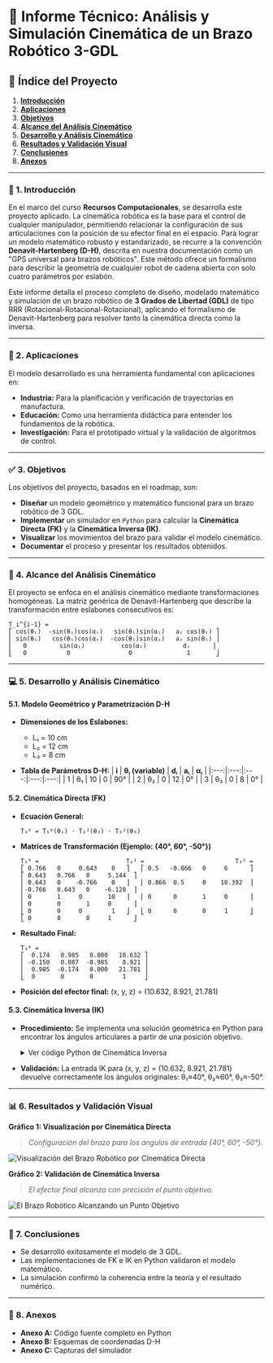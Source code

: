 # 🤖 **Informe Técnico: Análisis y Simulación Cinemática de un Brazo Robótico 3-GDL**

## 📜 **Índice del Proyecto**

1.  [**Introducción**](#-1-introducción)
2.  [**Aplicaciones**](#-2-aplicaciones)
3.  [**Objetivos**](#-3-objetivos)
4.  [**Alcance del Análisis Cinemático**](#-4-alcance-del-análisis-cinemático)
5.  [**Desarrollo y Análisis Cinemático**](#-5-desarrollo-y-análisis-cinemático)
6.  [**Resultados y Validación Visual**](#-6-resultados-y-validación-visual)
7.  [**Conclusiones**](#-7-conclusiones)
8.  [**Anexos**](#-8-anexos)

---

### 📖 1. Introducción
En el marco del curso **Recursos Computacionales**, se desarrolla este proyecto aplicado. La cinemática robótica es la base para el control de cualquier manipulador, permitiendo relacionar la configuración de sus articulaciones con la posición de su efector final en el espacio. Para lograr un modelo matemático robusto y estandarizado, se recurre a la convención **Denavit-Hartenberg (D-H)**, descrita en nuestra documentación como un "GPS universal para brazos robóticos". Este método ofrece un formalismo para describir la geometría de cualquier robot de cadena abierta con solo cuatro parámetros por eslabón.

Este informe detalla el proceso completo de diseño, modelado matemático y simulación de un brazo robótico de **3 Grados de Libertad (GDL)** de tipo RRR (Rotacional-Rotacional-Rotacional), aplicando el formalismo de Denavit-Hartenberg para resolver tanto la cinemática directa como la inversa.

---

### 🎯 2. Aplicaciones
El modelo desarrollado es una herramienta fundamental con aplicaciones en:
* **Industria:** Para la planificación y verificación de trayectorias en manufactura.
* **Educación:** Como una herramienta didáctica para entender los fundamentos de la robótica.
* **Investigación:** Para el prototipado virtual y la validación de algoritmos de control.

---

### ✅ 3. Objetivos
Los objetivos del proyecto, basados en el roadmap, son:
* **Diseñar** un modelo geométrico y matemático funcional para un brazo robótico de 3 GDL.
* **Implementar** un simulador en `Python` para calcular la **Cinemática Directa (FK)** y la **Cinemática Inversa (IK)**.
* **Visualizar** los movimientos del brazo para validar el modelo cinemático.
* **Documentar** el proceso y presentar los resultados obtenidos.

---

### 📏 4. Alcance del Análisis Cinemático
El proyecto se enfoca en el análisis cinemático mediante transformaciones homogéneas. La matriz genérica de Denavit-Hartenberg que describe la transformación entre eslabones consecutivos es:
```
T_i^{i-1} = 
⎡ cos(θᵢ)  -sin(θᵢ)cos(αᵢ)   sin(θᵢ)sin(αᵢ)   aᵢ cos(θᵢ) ⎤
⎢ sin(θᵢ)   cos(θᵢ)cos(αᵢ)  -cos(θᵢ)sin(αᵢ)   aᵢ sin(θᵢ) ⎥
⎢   0         sin(αᵢ)          cos(αᵢ)          dᵢ      ⎥
⎣   0           0                0               1       ⎦
```

---

### 💻 5. Desarrollo y Análisis Cinemático

#### **5.1. Modelo Geométrico y Parametrización D-H**
* **Dimensiones de los Eslabones:**
    * L₁ = 10 cm
    * L₂ = 12 cm
    * L₃ = 8 cm

* **Tabla de Parámetros D-H:**
| **i** | **θᵢ (variable)** | **dᵢ** | **aᵢ** | **αᵢ** |
|:---:|:---:|:---:|:---:|:---:|
| 1 | θ₁ | 10 | 0 | 90° |
| 2 | θ₂ | 0 | 12 | 0° |
| 3 | θ₃ | 0 | 8 | 0° |

#### **5.2. Cinemática Directa (FK)**
* **Ecuación General:**
  ```
  T₃⁰ = T₁⁰(θ₁) · T₂¹(θ₂) · T₃²(θ₃)
  ```
* **Matrices de Transformación (Ejemplo: {40°, 60°, -50°})**
  ```
  T₁⁰ =                        T₂¹ =                         T₃² =
  ⎡ 0.766   0     0.643    0   ⎤   ⎡ 0.5   -0.866   0     6      ⎤   ⎡ 0.643   0.766   0     5.144  ⎤
  ⎢ 0.643   0    -0.766    0   ⎥   ⎢ 0.866  0.5     0    10.392  ⎥   ⎢-0.766   0.643   0    -6.128  ⎥
  ⎢ 0       1     0       10   ⎥   ⎢ 0      0       1     0      ⎥   ⎢ 0       0       1     0      ⎥
  ⎣ 0       0     0        1   ⎦   ⎣ 0      0       0     1      ⎦   ⎣ 0       0       0     1      ⎦
  ```
* **Resultado Final:**
  ```
  T₃⁰ = 
  ⎡  0.174   0.985   0.000   10.632 ⎤
  ⎢ -0.150   0.087  -0.985    8.921 ⎥
  ⎢  0.985  -0.174   0.000   21.781 ⎥
  ⎣  0       0       0        1     ⎦
  ```
* **Posición del efector final:** (x, y, z) = (10.632, 8.921, 21.781)

#### **5.3. Cinemática Inversa (IK)**
* **Procedimiento:** Se implementa una solución geométrica en Python para encontrar los ángulos articulares a partir de una posición objetivo.
    <details>
    <summary>Ver código Python de Cinemática Inversa</summary>
    
    ```python
    import numpy as np

    def inverse_kinematics(target_pos, lengths, elbow_config='up'):
        L1, L2, L3 = lengths
        x, y, z = target_pos
        theta1 = np.arctan2(y, x)
        r = np.sqrt(x**2 + y**2)
        z_prime = z - L1
        d = np.sqrt(r**2 + z_prime**2)
        if d > L2 + L3 or d < abs(L2 - L3): return None
        alpha = np.arctan2(z_prime, r)
        beta = np.arccos(np.clip((d**2 + L2**2 - L3**2)/(2*d*L2), -1.0, 1.0))
        cos_theta3 = (d**2 - L2**2 - L3**2) / (2 * L2 * L3)
        if elbow_config == 'up':
            theta2 = alpha + beta
            theta3 = -np.arccos(np.clip(cos_theta3, -1.0, 1.0))
        else:
            theta2 = alpha - beta
            theta3 = np.arccos(np.clip(cos_theta3, -1.0, 1.0))
        return [theta1, theta2, theta3]
    ```
    </details>

* **Validación:** La entrada IK para (x, y, z) = (10.632, 8.921, 21.781) devuelve correctamente los ángulos originales: θ₁≈40°, θ₂≈60°, θ₃≈-50°.

---

### 📊 6. Resultados y Validación Visual

**Gráfico 1: Visualización por Cinemática Directa**
> *Configuración del brazo para los ángulos de entrada {40°, 60°, -50°}.*

![Visualización del Brazo Robótico por Cinemática Directa](https://raw.githubusercontent.com/chcordova/robot-kinematics-solver/main/docs/fk_arm_visualization.png)

**Gráfico 2: Validación de Cinemática Inversa**
> *El efector final alcanza con precisión el punto objetivo.*

![El Brazo Robótico Alcanzando un Punto Objetivo](https://raw.githubusercontent.com/chcordova/robot-kinematics-solver/main/docs/ik_validation.png)

---

### 🏁 7. Conclusiones
* Se desarrolló exitosamente el modelo de 3 GDL.
* Las implementaciones de FK e IK en Python validaron el modelo matemático.
* La simulación confirmó la coherencia entre la teoría y el resultado numérico.

---

### 📎 8. Anexos
* **Anexo A:** Código fuente completo en Python
* **Anexo B:** Esquemas de coordenadas D-H
* **Anexo C:** Capturas del simulador
